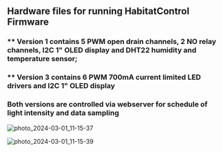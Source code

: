## Hardware files for running HabitatControl Firmware
### ** Version 1 contains 5 PWM open drain channels, 2 NO relay channels, I2C 1" OLED display and DHT22 humidity and temperature sensor;
### ** Version 3 contains 6 PWM 700mA current limited LED drivers and I2C 1" OLED display
### Both versions are controlled via webserver for schedule of light intensity and data sampling

![photo_2024-03-01_11-15-37](https://github.com/machadoleonardo94/HabitatControl-hardware/assets/52208834/a6caa926-17d1-4865-845c-e7a44e17625d)

![photo_2024-03-01_11-15-39](https://github.com/machadoleonardo94/HabitatControl-hardware/assets/52208834/de133fbd-6c4a-4e25-8089-781e0bfd6ece)
